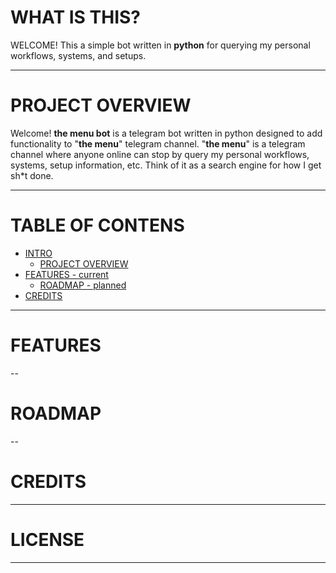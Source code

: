 <!-- TITLE - and quick description -->
# WHAT IS THIS?
WELCOME! This a simple bot written in **python** for querying my personal workflows, systems, and setups.

--- 

<!-- PROJECT OVERVIEW -->
# PROJECT OVERVIEW
Welcome! **the menu bot** is a telegram bot written in python designed to add functionality
to "**the menu**" telegram channel. "**the menu**" is a telegram channel where anyone online
can stop by query my personal workflows, systems, setup information, etc. Think of it as a
search engine for how I get sh*t done. 

---

<!-- TOC: all headings -->

# TABLE OF CONTENS
* [INTRO](#WHAT-IS-THIS?)
    * [PROJECT OVERVIEW](#PROJECT-OVERVIEW)
* [FEATURES - current](#FEATURES)
    * [ROADMAP - planned](#ROADMAP)
* [CREDITS](#CREDITS)

--- 

<!-- Current list of features -->
# FEATURES

--

<!--Description + Visual of potential new functionality/features -->
# ROADMAP

--

<!-- Include original sources of softwarre (where to find code) -->
# CREDITS

---

<!--LICENSE -->
# LICENSE

---